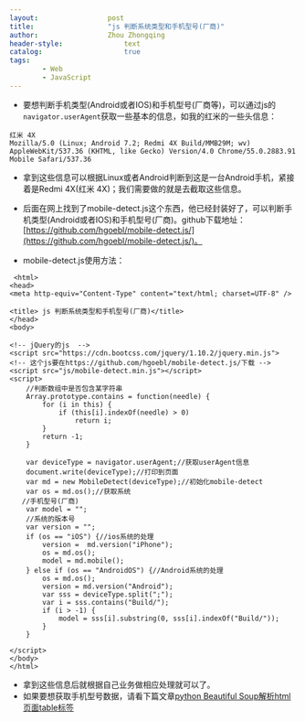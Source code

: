 ```yaml
---
layout:					post
title:					"js 判断系统类型和手机型号(厂商)"
author:					Zhou Zhongqing
header-style:				text
catalog:					true
tags:
		- Web
		- JavaScript
---
```

- 要想判断手机类型(Android或者IOS)和手机型号(厂商等)，可以通过js的`navigator.userAgent`获取一些基本的信息，如我的红米的一些头信息：

```
红米 4X
Mozilla/5.0 (Linux; Android 7.2; Redmi 4X Build/MMB29M; wv) AppleWebKit/537.36 (KHTML, like Gecko) Version/4.0 Chrome/55.0.2883.91 Mobile Safari/537.36
```
- 拿到这些信息可以根据Linux或者Android判断到这是一台Android手机，紧接着是Redmi 4X(红米 4X)；我们需要做的就是去截取这些信息。

- 后面在网上找到了mobile-detect.js这个东西，他已经封装好了，可以判断手机类型(Android或者IOS)和手机型号(厂商)。github下载地址：[https://github.com/hgoebl/mobile-detect.js/](https://github.com/hgoebl/mobile-detect.js/)。

- mobile-detect.js使用方法：

```
 <html>  
<head>  
<meta http-equiv="Content-Type" content="text/html; charset=UTF-8" />  
 
<title> js 判断系统类型和手机型号(厂商)</title>  
</head>  
<body>  

<!-- jQuery的js  -->
<script src="https://cdn.bootcss.com/jquery/1.10.2/jquery.min.js">
<!-- 这个js要在https://github.com/hgoebl/mobile-detect.js/下载 -->
<script src="js/mobile-detect.min.js"></script>  
<script>  
    //判断数组中是否包含某字符串  
    Array.prototype.contains = function(needle) {  
        for (i in this) {  
            if (this[i].indexOf(needle) > 0)  
                return i;  
        }  
        return -1;  
    }  
  
    var deviceType = navigator.userAgent;//获取userAgent信息  
    document.write(deviceType);//打印到页面  
    var md = new MobileDetect(deviceType);//初始化mobile-detect  
    var os = md.os();//获取系统  
   //手机型号(厂商)
    var model = "";
    //系统的版本号
    var version = ""; 
    if (os == "iOS") {//ios系统的处理  
	    version =  md.version("iPhone");
        os = md.os();  
        model = md.mobile();  
    } else if (os == "AndroidOS") {//Android系统的处理  
        os = md.os();  
	    version = md.version("Android");
        var sss = deviceType.split(";");  
        var i = sss.contains("Build/");  
        if (i > -1) {  
            model = sss[i].substring(0, sss[i].indexOf("Build/"));  
        }  
    }  
    
</script>  
</body>  
</html> 
```

- 拿到这些信息后就根据自己业务做相应处理就可以了。
- 如果要想获取手机型号数据，请看下篇文章[python Beautiful Soup解析html页面table标签](https://blog.csdn.net/baidu_19473529/article/details/80993500)